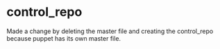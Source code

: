 # control_repo

Made a change by deleting the master file and creating the control_repo because puppet has its
own master file.
